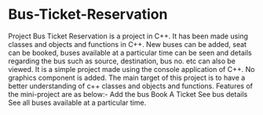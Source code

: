 # Bus-Ticket-Reservation

Project Bus Ticket Reservation is a project in C++. It has been made using classes and objects and functions in C++. New buses can be added, seat can be booked, buses available at a particular time can be seen and details regarding the bus such as source, destination, bus no. etc can also be viewed. It is a simple project made using the console application of C++. No graphics component is added. The main target of this project is to have a better understanding of c++ classes and objects and functions.
Features of the mini-project are as below:-
Add the bus 
Book A Ticket
See bus details
See all buses available at a particular time.
